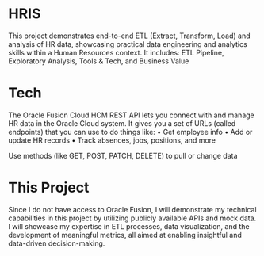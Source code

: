 # HRIS
This project demonstrates end-to-end ETL (Extract, Transform, Load) and analysis of HR data, showcasing practical data engineering and analytics skills within a Human Resources context. It includes: ETL Pipeline, Exploratory Analysis, Tools &amp; Tech, and Business Value

# Tech
The Oracle Fusion Cloud HCM REST API lets you connect with and manage HR data in the Oracle Cloud system. It gives you a set of URLs (called endpoints) that you can use to do things like:
	•	Get employee info
	•	Add or update HR records
	•	Track absences, jobs, positions, and more

Use methods (like GET, POST, PATCH, DELETE) to pull or change data

# This Project
Since I do not have access to Oracle Fusion, I will demonstrate my technical capabilities in this project by utilizing publicly available APIs and mock data. I will showcase my expertise in ETL processes, data visualization, and the development of meaningful metrics, all aimed at enabling insightful and data-driven decision-making.
